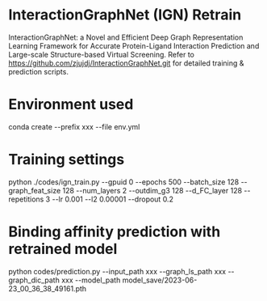 # InteractionGraphNet (IGN) Retrain
  InteractionGraphNet: a Novel and Efficient Deep Graph Representation Learning Framework for Accurate Protein-Ligand Interaction Prediction and Large-scale Structure-based Virtual Screening. 
  Refer to https://github.com/zjujdj/InteractionGraphNet.git for detailed training & prediction scripts.

# Environment used
  conda create --prefix xxx --file env.yml

# Training settings
  python ./codes/ign_train.py --gpuid 0 --epochs 500 --batch_size 128 --graph_feat_size 128 --num_layers 2 --outdim_g3 128 --d_FC_layer 128 --repetitions 3 --lr 0.001 --l2 0.00001 --dropout 0.2

# Binding affinity prediction with retrained model
  python codes/prediction.py --input_path xxx  --graph_ls_path xxx --graph_dic_path xxx --model_path model_save/2023-06-23_00_36_38_49161.pth
